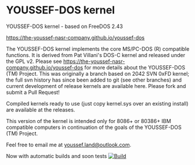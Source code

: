 YOUSSEF-DOS kernel
=========

YOUSSEF-DOS kernel - based on FreeDOS 2.43

https://the-youssef-nasr-company.github.io/youssef-dos

The YOUSSEF-DOS kernel implements the core MS/PC-DOS (R) compatible functions.  It is derived from Pat Villani's DOS-C kernel and released under the GPL v2.  Please see https://the-youssef-nasr-company.github.io/youssef-dos for more details about the YOUSSEF-DOS (TM) Project.   This was originally a branch based on 2042 SVN 0xFD kernel; the full svn history has since been added to git (see other branches) and current development of release kernels are available here.  Please fork and submit a Pull Request!

Compiled kernels ready to use (just copy kernel.sys over an existing install) are available at the releases.


This version of the kernel is intended only for 8086+ or 80386+ IBM compatible computers in continuation of the goals of the YOUSSEF-DOS (TM) Project.

Feel free to email me at youssef.land@outlook.com.

Now with automatic builds and soon tests [![Build](../../workflows/Build/badge.svg)](../../actions)

